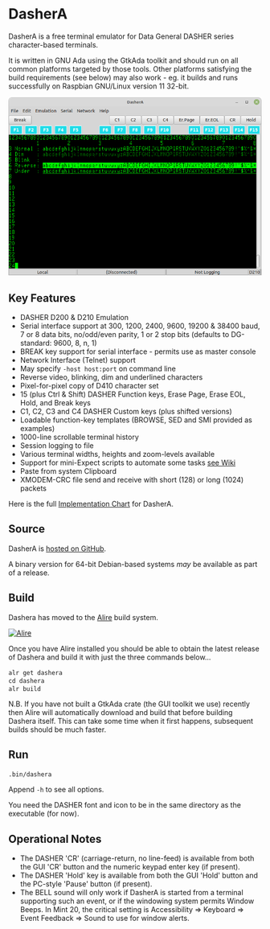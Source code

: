 # DasherA
DasherA is a free terminal emulator for Data General DASHER series character-based terminals.

It is written in GNU Ada using the GtkAda toolkit and should run on all common platforms targeted by those tools.  Other platforms satisfying the build requirements (see below) may also work - eg. it builds and runs successfully on Raspbian GNU/Linux version 11 32-bit.

![Screenshot](./Screenshots/DasherA-20220305.png)


## Key Features

* DASHER D200 & D210 Emulation
* Serial interface support at 300, 1200, 2400, 9600, 19200 & 38400 baud, 7 or 8 data bits,
no/odd/even parity, 1 or 2 stop bits (defaults to DG-standard: 9600, 8, n, 1)
* BREAK key support for serial interface - permits use as master console
* Network Interface (Telnet) support
* May specify ```-host host:port``` on command line
* Reverse video, blinking, dim and underlined characters
* Pixel-for-pixel copy of D410 character set
* 15 (plus Ctrl & Shift) DASHER Function keys, Erase Page, Erase EOL, Hold, and Break keys
* C1, C2, C3 and C4 DASHER Custom keys (plus shifted versions)
* Loadable function-key templates (BROWSE, SED and SMI provided as examples)
* 1000-line scrollable terminal history
* Session logging to file
* Various terminal widths, heights and zoom-levels available
* Support for mini-Expect scripts to automate some tasks [see Wiki](https://github.com/SMerrony/DasherG/wiki/DasherG-Mini-Expect-Scripts)
* Paste from system Clipboard
* XMODEM-CRC file send and receive with short (128) or long (1024) packets
  
Here is the full [Implementation Chart](./Docs/implementationChart.md) for DasherA.

## Source
DasherA is [hosted on GitHub](https://github.com/SMerrony/dashera).

A binary version for 64-bit Debian-based systems *may* be available as part of a release.

## Build

Dashera has moved to the [Alire](https://alire.ada.dev/) build system.

[![Alire](https://img.shields.io/endpoint?url=https://alire.ada.dev/badges/dashera.json)](https://alire.ada.dev/crates/dashera.html)

Once you have Alire installed you should be able to obtain the latest release of Dashera and build it with just the three commands below...
```
alr get dashera
cd dashera
alr build
```
N.B. If you have not built a GtkAda crate (the GUI toolkit we use) recently then Alire will automatically download and build that before building Dashera itself.  This can take some time when it first happens, subsequent builds should be much faster.

## Run
`.bin/dashera`

Append `-h` to see all options.

You need the DASHER font and icon to be in the same directory as the executable (for now).

## Operational Notes
* The DASHER 'CR' (carriage-return, no line-feed) is available from both the GUI 'CR' button and the
numeric keypad enter key (if present).
* The DASHER 'Hold' key is available from both the GUI 'Hold' button and the PC-style 'Pause'
button (if present).
* The BELL sound will only work if DasherA is started from a terminal supporting such an event, 
or if the windowing system permits Window Beeps.  In Mint 20, the critical setting is
Accessibility => Keyboard => Event Feedback => Sound to use for window alerts.

